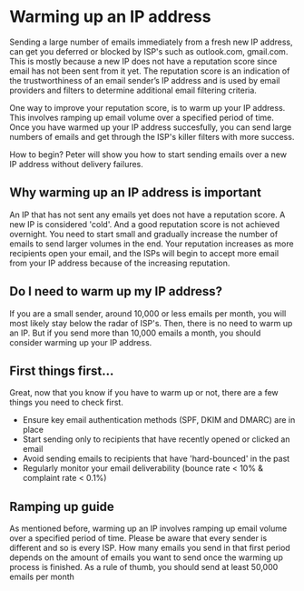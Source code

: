 # Warming up an IP address

Sending a large number of emails immediately from a fresh new IP address, can get you
deferred or blocked by ISP's such as outlook.com, gmail.com. This is mostly because a
new IP does not have a reputation score since email has not been sent from it yet.
The reputation score is an indication of the trustworthiness of an email sender’s IP
address and is used by email providers and filters to determine additional email
filtering criteria. 

One way to improve your reputation score, is to warm up your IP address. This involves ramping up
email volume over a specified period of time. Once you have warmed up your IP address
succesfully, you can send large numbers of emails and get through the ISP's killer
filters with more success.

How to begin? Peter will show you how to start sending emails over a new IP address
without delivery failures.

## Why warming up an IP address is important
An IP that has not sent any emails yet does not have a reputation score. A new IP is
considered 'cold'. And a good reputation score is not achieved overnight. You need to
start small and gradually increase the number of emails to send larger volumes in the end.
Your reputation increases as more recipients open your email, and the ISPs will begin to
accept more email from your IP address because of the increasing reputation.

## Do I need to warm up my IP address?
If you are a small sender, around 10,000 or less emails per month, you will most likely stay below
the radar of ISP's. Then, there is no need to warm up an IP. But if you send more than 10,000 emails a month,
you should consider warming up your IP address.

## First things first...
Great, now that you know if you have to warm up or not, there are a
few things you need to check first.

* Ensure key email authentication methods (SPF, DKIM and DMARC) are in place
* Start sending only to recipients that have recently opened or clicked an email
* Avoid sending emails to recipients that have 'hard-bounced' in the past
* Regularly monitor your email deliverability (bounce rate < 10% & complaint rate < 0.1%)

## Ramping up guide
As mentioned before, warming up an IP involves ramping up email volume over a specified period of time.
Please be aware that every sender is different and so is every ISP. How many emails you send in that
first period depends on the amount of emails you want to send once the warming up process is finished.
As a rule of thumb, you should send at least 50,000 emails per month


